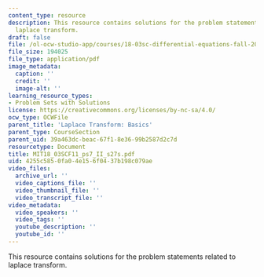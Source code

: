 ```yaml
---
content_type: resource
description: This resource contains solutions for the problem statements related to
  laplace transform.
draft: false
file: /ol-ocw-studio-app/courses/18-03sc-differential-equations-fall-2011/4255c5850fa04e156f0437b198c079ae_MIT18_03SCF11_ps7_II_s27s.pdf
file_size: 194025
file_type: application/pdf
image_metadata:
  caption: ''
  credit: ''
  image-alt: ''
learning_resource_types:
- Problem Sets with Solutions
license: https://creativecommons.org/licenses/by-nc-sa/4.0/
ocw_type: OCWFile
parent_title: 'Laplace Transform: Basics'
parent_type: CourseSection
parent_uid: 39a463dc-beac-67f1-8e36-99b2587d2c7d
resourcetype: Document
title: MIT18_03SCF11_ps7_II_s27s.pdf
uid: 4255c585-0fa0-4e15-6f04-37b198c079ae
video_files:
  archive_url: ''
  video_captions_file: ''
  video_thumbnail_file: ''
  video_transcript_file: ''
video_metadata:
  video_speakers: ''
  video_tags: ''
  youtube_description: ''
  youtube_id: ''
---
```

This resource contains solutions for the problem statements related to laplace transform.
